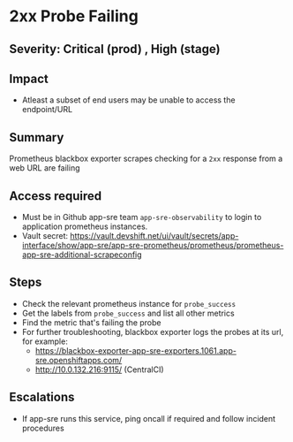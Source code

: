 # 2xx Probe Failing

## Severity: Critical (prod) , High (stage)

## Impact

- Atleast a subset of end users may be unable to access the endpoint/URL

## Summary

Prometheus blackbox exporter scrapes checking for a `2xx` response from a web URL are failing

## Access required

- Must be in Github app-sre team `app-sre-observability` to login to application prometheus instances.
- Vault secret: https://vault.devshift.net/ui/vault/secrets/app-interface/show/app-sre/app-sre-prometheus/prometheus/prometheus-app-sre-additional-scrapeconfig


## Steps

- Check the relevant prometheus instance for `probe_success`
- Get the labels from `probe_success` and list all other metrics
- Find the metric that's failing the probe
- For further troubleshooting, blackbox exporter logs the probes at its url, for example:
    - https://blackbox-exporter-app-sre-exporters.1061.app-sre.openshiftapps.com/
    - http://10.0.132.216:9115/ (CentralCI)

## Escalations

- If app-sre runs this service, ping oncall if required and follow incident procedures
